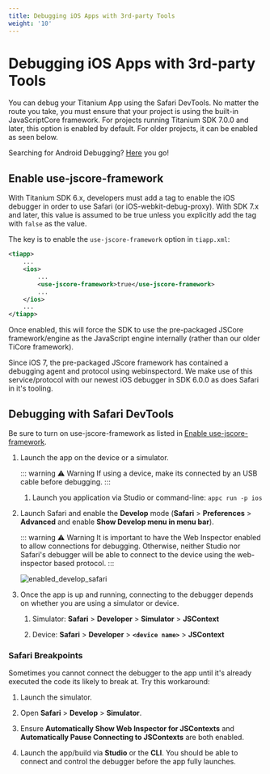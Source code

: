```yaml
---
title: Debugging iOS Apps with 3rd-party Tools
weight: '10'
---
```


# Debugging iOS Apps with 3rd-party Tools

You can debug your Titanium App using the Safari DevTools. No matter the route you take, you must ensure that your project is using the built-in JavaScriptCore framework. For projects running Titanium SDK 7.0.0 and later, this option is enabled by default. For older projects, it can be enabled as seen below.

Searching for Android Debugging? [Here](/guide/Axway_Appcelerator_Studio/Axway_Appcelerator_Studio_Guide/Titanium_Development/Debugging_Titanium_Applications/Debugging_on_Android_Devices/Debugging_Android_Apps_with_3rd-party_Tools/) you go!

## Enable use-jscore-framework

With Titanium SDK 6.x, developers must add a tag to enable the iOS debugger in order to use Safari (or iOS-webkit-debug-proxy). With SDK 7.x and later, this value is assumed to be true unless you explicitly add the tag with `false` as the value.

The key is to enable the `use-jscore-framework` option in `tiapp.xml`:

```xml
<tiapp>
    ...
    <ios>
        ...
        <use-jscore-framework>true</use-jscore-framework>
        ...
    </ios>
    ...
</tiapp>
```

Once enabled, this will force the SDK to use the pre-packaged JSCore framework/engine as the JavaScript engine internally (rather than our older TiCore framework).

Since iOS 7, the pre-packaged JScore framework has contained a debugging agent and protocol using webinspectord. We make use of this service/protocol with our newest iOS debugger in SDK 6.0.0 as does Safari in it's tooling.

## Debugging with Safari DevTools

Be sure to turn on use-jscore-framework as listed in [Enable use-jscore-framework](#enable-use-jscore-framework).

1. Launch the app on the device or a simulator.

    ::: warning ⚠️ Warning
    If using a device, make its connected by an USB cable before debugging.
    :::
    1. Launch you application via Studio or command-line: `appc run -p ios`

2. Launch Safari and enable the **Develop** mode (**Safari** > **Preferences** > **Advanced** and enable **Show Develop menu in menu bar**).

    ::: warning ⚠️ Warning
    It is important to have the Web Inspector enabled to allow connections for debugging. Otherwise, neither Studio nor Safari's debugger will be able to connect to the device using the web-inspector based protocol.
    :::

    ![enabled_develop_safari](./enabled_develop_safari.png)

3. Once the app is up and running, connecting to the debugger depends on whether you are using a simulator or device.

    1. Simulator: **Safari** > **Developer** > **Simulator** > **JSContext**

    2. Device: **Safari** > **Developer** > **`<device name>`** > **JSContext**

### Safari Breakpoints

Sometimes you cannot connect the debugger to the app until it's already executed the code its likely to break at. Try this workaround:

1. Launch the simulator.

2. Open **Safari** > **Develop** > **Simulator**.

3. Ensure **Automatically Show Web Inspector for JSContexts** and **Automatically Pause Connecting to JSContexts** are both enabled.

4. Launch the app/build via **Studio** or the **CLI**. You should be able to connect and control the debugger before the app fully launches.
